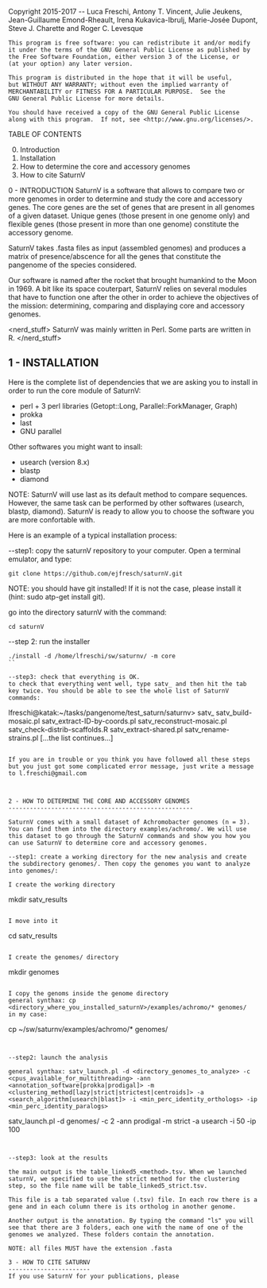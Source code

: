 Copyright 2015-2017 -- Luca Freschi, Antony T. Vincent, Julie Jeukens, Jean-Guillaume Emond-Rheault, Irena Kukavica-Ibrulj, Marie-Josée Dupont, Steve J. Charette and Roger C. Levesque

    This program is free software: you can redistribute it and/or modify
    it under the terms of the GNU General Public License as published by
    the Free Software Foundation, either version 3 of the License, or
    (at your option) any later version.

    This program is distributed in the hope that it will be useful,
    but WITHOUT ANY WARRANTY; without even the implied warranty of
    MERCHANTABILITY or FITNESS FOR A PARTICULAR PURPOSE.  See the
    GNU General Public License for more details.

    You should have received a copy of the GNU General Public License
    along with this program.  If not, see <http://www.gnu.org/licenses/>.


TABLE OF CONTENTS

0. Introduction
1. Installation
2. How to determine the core and accessory genomes
3. How to cite SaturnV


0 - INTRODUCTION
SaturnV is a software that allows to compare two or more genomes in order to determine and study the core and accessory genes. The core genes are the set of genes that are present in all genomes of a given dataset. Unique genes (those present in one genome only) and flexible genes (those present in more than one genome) constitute the accessory genome.

SaturnV takes .fasta files as input (assembled genomes) and produces a matrix of presence/abscence for all the genes that constitute the pangenome of the species considered.

Our software is named after the rocket that brought humankind to the Moon in 1969. A bit like its space couterpart, SaturnV relies on several modules that have to function one after the other in order to achieve the objectives of the mission: determining, comparing and displaying core and accessory genomes.

<nerd_stuff>
SaturnV was mainly written in Perl. Some parts are written in R.
</nerd_stuff>


1 - INSTALLATION
-----------------
Here is the complete list of dependencies that we are asking you to install in order to run the core module of SaturnV:
* perl + 3 perl libraries (Getopt::Long, Parallel::ForkManager, Graph)
* prokka
* last
* GNU parallel

Other softwares you might want to insall:
* usearch (version 8.x)
* blastp
* diamond

NOTE: SaturnV will use last as its default method to compare sequences. However, the same task can be performed by other softwares (usearch, blastp, diamond). SaturnV is ready to allow you to choose the software you are more confortable with.

Here is an example of a typical installation process:

--step1: copy the saturnV repository to your computer. Open a terminal emulator, and type:
```
git clone https://github.com/ejfresch/saturnV.git
```

NOTE: you should have git installed! If it is not the case, please install it (hint: sudo atp-get install git).

go into the directory saturnV with the command:
```
cd saturnV
```

--step 2: run the installer
```
./install -d /home/lfreschi/sw/saturnv/ -m core
``

--step3: check that everything is OK.
to check that everything went well, type satv_ and then hit the tab key twice. You should be able to see the whole list of SaturnV commands:

```
lfreschi@katak:~/tasks/pangenome/test_saturn/saturnv> satv_
satv_build-mosaic.pl                     satv_extract-ID-by-coords.pl             satv_reconstruct-mosaic.pl
satv_check-distrib-scaffolds.R           satv_extract-shared.pl                   satv_rename-strains.pl
[...the list continues...]
```

If you are in trouble or you think you have followed all these steps but you just got some complicated error message, just write a message to l.freschi@gmail.com



2 - HOW TO DETERMINE THE CORE AND ACCESSORY GENOMES
----------------------------------------------------

SaturnV comes with a small dataset of Achromobacter genomes (n = 3). You can find them into the directory examples/achromo/. We will use this dataset to go through the SaturnV commands and show you how you can use SaturnV to determine core and accessory genomes.

--step1: create a working directory for the new analysis and create the subdirectory genomes/. Then copy the genomes you want to analyze into genomes/:

I create the working directory
```
mkdir satv_results
```

I move into it
```
cd satv_results
```

I create the genomes/ directory
```
mkdir genomes
```

I copy the genoms inside the genome directory
general synthax: cp <directory_where_you_installed_saturnV>/examples/achromo/* genomes/
in my case:
```
cp ~/sw/saturnv/examples/achromo/* genomes/
```


--step2: launch the analysis

general synthax: satv_launch.pl -d <directory_genomes_to_analyze> -c <cpus_available_for_multithreading> -ann <annotation_software[prokka|prodigal]> -m <clustering_method[lazy|strict|strictest|centroids]> -a <search_algorithm[usearch|blast]> -i <min_perc_identity_orthologs> -ip <min_perc_identity_paralogs>
```
satv_launch.pl -d genomes/ -c 2 -ann prodigal -m strict -a usearch -i 50 -ip 100
```


--step3: look at the results

the main output is the table_linked5_<method>.tsv. When we launched saturnV, we specified to use the strict method for the clustering step, so the file name will be table_linked5_strict.tsv.

This file is a tab separated value (.tsv) file. In each row there is a gene and in each column there is its ortholog in another genome.

Another output is the annotation. By typing the command "ls" you will see that there are 3 folders, each one with the name of one of the genomes we analyzed. These folders contain the annotation.

NOTE: all files MUST have the extension .fasta

3 - HOW TO CITE SATURNV
-----------------------
If you use SaturnV for your publications, please 
